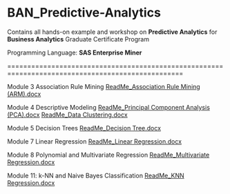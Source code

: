 # BAN_Predictive-Analytics
Contains all hands-on example and workshop on **Predictive Analytics** for **Business Analytics** Graduate Certificate Program

Programming Language: **SAS Enterprise Miner**

==================================================================================================

Module 3 Association Rule Mining 
[ReadMe_Association Rule Mining (ARM).docx](https://github.com/leslycortez/BAN_Predictive-Analytics/files/8398316/ReadMe_Association.Rule.Mining.ARM.docx)

Module 4 Descriptive Modeling 
[ReadMe_Principal Component Analysis (PCA).docx](https://github.com/leslycortez/BAN_Predictive-Analytics/files/8398318/ReadMe_Principal.Component.Analysis.PCA.docx)
[ReadMe_Data Clustering.docx](https://github.com/leslycortez/BAN_Predictive-Analytics/files/8398322/ReadMe_Data.Clustering.docx)

Module 5 Decision Trees
[ReadMe_Decision Tree.docx](https://github.com/leslycortez/BAN_Predictive-Analytics/files/8398327/ReadMe_Decision.Tree.docx)

Module 7 Linear Regression
[ReadMe_Linear Regression.docx](https://github.com/leslycortez/BAN_Predictive-Analytics/files/8398329/ReadMe_Linear.Regression.docx)

Module 8 Polynomial and Multivariate Regression
[ReadMe_Multivariate Regression.docx](https://github.com/leslycortez/BAN_Predictive-Analytics/files/8398330/ReadMe_Multivariate.Regression.docx)

Module 11: k-NN and Naive Bayes Classification
[ReadMe_KNN Regression.docx](https://github.com/leslycortez/BAN_Predictive-Analytics/files/8399293/ReadMe_KNN.Regression.docx)
